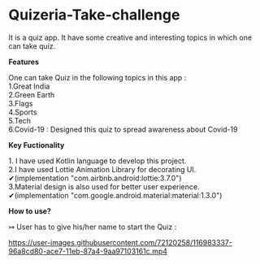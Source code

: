 # Quizeria-Take-challenge
   <p>It is a quiz app. It have some creative and interesting topics in which one can take quiz.</p>
 
 <strong>Features</strong>
   <p>One can take Quiz in the following topics in this app : <br>1.Great India<br>2.Green Earth<br>3.Flags<br>4.Sports<br>5.Tech<br>6.Covid-19 : Designed this quiz to spread awareness about Covid-19<br></p>
 
 <strong>Key Fuctionality</strong>
    <p>1. I have used Kotlin language to develop this project.<br>2.I have used Lottie Animation Library for decorating UI.<br>✔(implementation "com.airbnb.android:lottie:3.7.0")<br>3.Material design is also used for better user experience.<br>✔(implementation "com.google.android.material:material:1.3.0")<br></p>
    
 <strong>How to use?</strong>
  <p>↣ User has to give his/her name to start the Quiz :</p>
   
https://user-images.githubusercontent.com/72120258/116983337-96a8cd80-ace7-11eb-87a4-9aa97103161c.mp4

